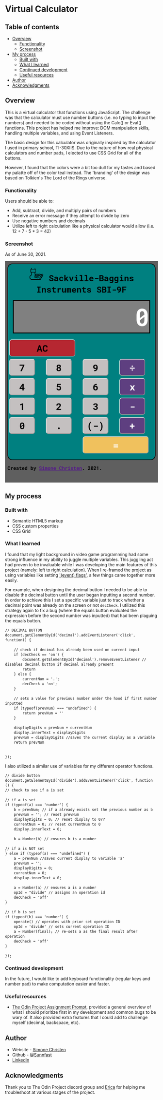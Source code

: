 # Virtual Calculator


## Table of contents

- [Overview](#overview)
  - [Functionality](#functionality)
  - [Screenshot](#screenshot)
- [My process](#my-process)
  - [Built with](#built-with)
  - [What I learned](#what-i-learned)
  - [Continued development](#continued-development)
  - [Useful resources](#useful-resources)
- [Author](#author)
- [Acknowledgments](#acknowledgments)



## Overview
This is a virtual calculator that functions using JavaScript. The challenge was that the calculator must use number buttons (i.e. no typing to input the numbers) and needed to be coded without using the Calc() or Eval() functions. This project has helped me improve:  DOM manipulation skills, handling multiple variables, and using Event Listeners.

The basic design for this calculator was originally inspired by the calculator I used in primary school, TI-30XIIS. Due to the nature of how real physical calculators and number pads, I elected to use CSS Grid for all of the buttons. 

However, I found that the colors were a bit too dull for my tastes and based my palatte off of the color teal instead. The 'branding' of the design was based on Tolkien's The Lord of the Rings universe.


### Functionality

Users should be able to:

- Add, subtract, divide, and multiply pairs of numbers
- Receive an error message if they attempt to divide by zero
- Use negative numbers and decimals
- Utilize left to right calculation like a physical calculator would allow (i.e. 12 + 7 - 5 * 3 = 42)

### Screenshot

As of June 30, 2021.

![Screenshot of Virtual Calculator](/images/calculator-preview.png)




## My process

### Built with

- Semantic HTML5 markup
- CSS custom properties
- CSS Grid


### What I learned

I found that my light background in video game programming had some strong influence in my ability to juggle multiple variables. This juggling act had proven to be invaluable while I was developing the main features of this project (namely: left to right calculation). When I re-framed the project as using variables like setting ['(event) flags'](https://askagamedev.tumblr.com/post/646646193546526720/what-are-flags-in-games), a few things came together more easily. 

For example, when designing the decimal button I needed to be able to disable the decimal button until the user began inputting a second number. In order to achieve this I set a specific variable just to track whether a decimal point was already on the screen or not `decCheck`. I utilized this strategy again to fix a bug (where the equals button evaluated the expression before the second number was inputted) that had been plaguing the equals button.

```
// DECIMAL BUTTON
document.getElementById('decimal').addEventListener('click', function() {
    
    // check if decimal has already been used on current input
    if (decCheck == 'on') {
        document.getElementById('decimal').removeEventListener // disables decimal button if decimal already present
        return
    } else {
        currentNum = '.';
        decCheck = 'on';
    }

    // sets a value for previous number under the hood if first number inputted
    if (typeof(prevNum) === "undefined") {
        return prevNum = ''
    }   
    
    displayDigits = prevNum + currentNum
    display.innerText = displayDigits
    prevNum = displayDigits //saves the current display as a variable
    return prevNum

    
});
```
I also utilized a similar use of variables for my different operator functions.

```
// divide button
document.getElementById('divide').addEventListener('click', function () {
// check to see if a is set

// if a is set
if (typeof(a) === 'number') {
    b = prevNum; // if a already exists set the previous number as b
    prevNum = ''; // reset prevNum
    displayDigits = 0; // reset display to 0??
    currentNum = 0; // reset currentNum to 0
    display.innerText = 0;

    b = Number(b) // ensures b is a number 
 
// if a is NOT set
} else if (typeof(a) === "undefined") {
    a = prevNum //saves current display to variable 'a'
    prevNum = '';
    displayDigits = 0;
    currentNum = 0;
    display.innerText = 0;

    a = Number(a) // ensures a is a number
    opId = "divide" // assigns an operation id
    decCheck = 'off'
}

// if b is set
if (typeof(b) === 'number') {
    operate() // operates with prior set operation ID
    opId = 'divide' // sets current operation ID
    a = Number(final); // re-sets a as the final result after operation
    decCheck = 'off'
}

});
```

### Continued development

In the future, I would like to add keyboard functionality (regular keys and number pad) to make computation easier and faster.


### Useful resources

- [The Odin Project Assignment Prompt](https://www.theodinproject.com/paths/foundations/courses/foundations/lessons/calculator), provided a general overview of what I should prioritize first in my development and common bugs to be wary of. It also provided extra features that I could add to challenge myself (decimal, backspace, etc).


## Author

- Website - [Simone Christen](https://sunnfast.github.io/)
- Github - [@Sunnfast](https://www.github.com/Sunnfast)
- [LinkedIn](https://www.linkedin.com/in/simonechristen/)



## Acknowledgments

Thank you to The Odin Project discord group and [Erica](https://github.com/eching11) for helping me troubleshoot at various stages of the project.





